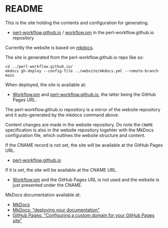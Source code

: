 # README

This is the site holding the contents and configuration for generating.

- [perl-workflow.github.io](https://perl-workflow.github.io) / [workflow.pm](https://workflow.pm) in the perl-workflow.github.io repository

Currently the website is based on [mkdocs](https://www.mkdocs.org/).

The site is generated from the perl-workflow.github.io repo like so:

```shell
cd ../perl-workflow.github.io/
mkdocs gh-deploy --config-file ../website/mkdocs.yml --remote-branch main
```

When deployed, the site is available at:

- [Workflow.pm](https://workflow.pm/) and [perl-workflow.github.io](https://perl-workflow.github.io), the latter being the GitHub Pages URL.

The perl-workflow.github.io repository is a mirror of the website repository and it auto-generated by the mkdocs command above.

Content changes are made in the website repository. Do note the `CNAME` specification is also in the website repository togehter with the MkDocs configuration file, which outlines the website structure and content.

If the CNAME record is not set, the site will be available at the GitHub Pages URL.

- [perl-workflow.github.io](https://perl-workflow.github.io)

If it is set, the site will be available at the CNAME URL.

- [Workflow.pm](https://workflow.pm/) and the GitHub Pages URL is not used and the website is just presented under the CNAME.

MkDocs documentation available at:

- [MkDocs](https://www.mkdocs.org/)
- [MkDocs: "deploying your documentation"](https://www.mkdocs.org/user-guide/deploying-your-docs/)
- [GitHub Pages: "Configuring a custom domain for your GitHub Pages site"](https://docs.github.com/en/pages/configuring-a-custom-domain-for-your-github-pages-site)
